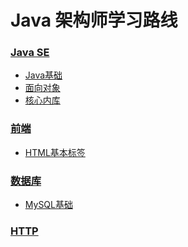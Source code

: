 # Java 架构师学习路线

### [Java SE](docs/JavaSE)
* [Java基础](docs/JavaSE/Java基础.md)
* [面向对象](面向对象.md)
* [核心内库]()

### [前端](docs/前端)
* [HTML基本标签]()
### [数据库](docs/数据库)
* [MySQL基础]()

### [HTTP](docs/HTTP)


